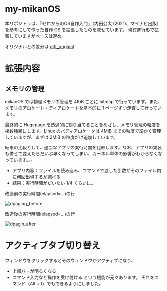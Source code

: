 # my-mikanOS
本リポジトリは、『ゼロからのOS自作入門』（内田公太 (2021)、マイナビ出版）を参考にして作った自作 OS を拡張したものを載せています。
現在進行形で拡張していますがペースは遅め。

オリジナルとの差分は
[diff_original](https://github.com/kkk1731/my-mikanOS/commit/bd641a88ddd68bfc7f88b2a90083a89b1a58a4fb#diff-0d6c189bc4fc1bce5a92f744d27cae3313d2f264c04e202c78941e7c33eade9f)

# 拡張内容
## メモリの管理
mikanOS では物理メモリの管理を 4KiB ごとに bitmap で行っています。また、メモリのアロケート・ディアロケートを基本的に 1 ページずつ走査して行っています。

最終的に Hugepage を透過的に割り当てることをめざし、メモリ管理の粒度を複数種類にします。Linux のバディアロケータは 4MiB までの粒度で細かく管理していますが、まずは 2MiB の粒度だけ追加しています。

結果の比較として、適当なアプリの実行時間を比較します。なお、アプリの実装も併せて変えたらだいぶ早くなってしまい、カーネル単体の影響がわからなくなっています。。。
- アプリ内容：ファイルを読み込み、コマンドで渡した引数がそのファイル内に何回出現するか調べる
- 結果：実行時間がだいたい 1/4 くらいに。


改造前の実行時間(elapsed=...)の行

![dpaging_before](https://user-images.githubusercontent.com/73451469/212553958-7e899efc-c885-4b74-bde2-bc42e7e62248.png)

改造後の実行時間(elapsed=...)の行

![dpagin_after](https://user-images.githubusercontent.com/73451469/212553899-333b092d-144b-456a-ac7d-4faa491e5941.png)

# アクティブタブ切り替え
ウィンドウをクリックするとそのウィンドウがアクティブになり、
- 上部バーが明るくなる
- コマンド入力など操作を受け付ける
という機能が元々あります。
それをコマンド（Alt + t）でもできるようにしました。
